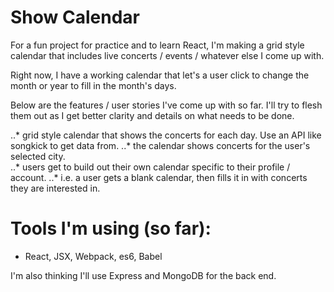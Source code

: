 # Show Calendar

For a fun project for practice and to learn React, I'm making a grid style calendar that includes live concerts / events / whatever else I come up with.

Right now, I have a working calendar that let's a user click to change the month or year to fill in the month's days.

Below are the features / user stories I've come up with so far.  I'll try to flesh them out as I get better clarity and details on what needs to be done.  

..* grid style calendar that shows the concerts for each day.  Use an API like songkick to get data from.
..* the calendar shows concerts for the user's selected city.  
..* users get to build out their own calendar specific to their profile / account.
..* i.e. a user gets a blank calendar, then fills it in with concerts they are interested in.   

# Tools I'm using (so far):

* React, JSX, Webpack, es6, Babel

I'm also thinking I'll use Express and MongoDB for the back end.  
